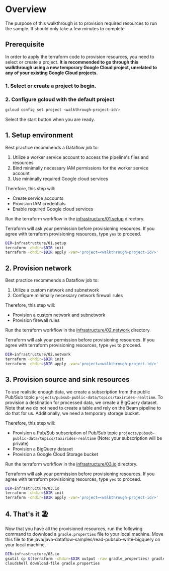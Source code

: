 # Overview

The purpose of this walkthrough is to provision required resources to run the sample.  It should only take a few
minutes to complete.

## Prerequisite

In order to apply the terraform code to provision resources, you need to select or create a project.
**It is recommended to go through this walkthrough using a new temporary Google Cloud project, unrelated to any of your
existing Google Cloud projects.**

### 1. Select or create a project to begin.

<walkthrough-project-setup></walkthrough-project-setup>

### 2. Configure gcloud with the default project

```sh
gcloud config set project <walkthrough-project-id/>
```

Select the start button when you are ready.

## 1. Setup environment

Best practice recommends a Dataflow job to:
1) Utilize a worker service account to access the pipeline's files and resources
2) Bind minimally necessary IAM permissions for the worker service account
3) Use minimally required Google cloud services

Therefore, this step will:

- Create service accounts
- Provision IAM credentials
- Enable required Google cloud services

Run the terraform workflow in
the [infrastructure/01.setup](infrastructure/01.setup) directory.

Terraform will ask your permission before provisioning resources.
If you agree with terraform provisioning resources,
type `yes` to proceed.

```sh
DIR=infrastructure/01.setup
terraform -chdir=$DIR init
terraform -chdir=$DIR apply -var='project=<walkthrough-project-id/>'
```

## 2. Provision network

Best practice recommends a Dataflow job to:
1. Utilize a custom network and subnetwork
2. Configure minimally necessary network firewall rules

Therefore, this step will:

- Provision a custom network and subnetwork
- Provision firewall rules

Run the terraform workflow in
the [infrastructure/02.network](infrastructure/02.network) directory.

Terraform will ask your permission before provisioning resources.
If you agree with terraform provisioning resources,
type `yes` to proceed.

```sh
DIR=infrastructure/02.network
terraform -chdir=$DIR init
terraform -chdir=$DIR apply -var='project=<walkthrough-project-id/>'
```

## 3. Provision source and sink resources

To use realistic enough data, we create a subscription from the public Pub/Sub topic
`projects/pubsub-public-data/topics/taxirides-realtime`.  To provision a destination for processed data, we
create a BigQuery dataset.  Note that we do not need to create a table and rely on the Beam pipeline to do that
for us.  Additionally, we need a temporary storage bucket.

Therefore, this step will:
- Provision a Pub/Sub subscription of Pub/Sub topic `projects/pubsub-public-data/topics/taxirides-realtime` (Note:
your subscription will be private)
- Provision a BigQuery dataset
- Provision a Google Cloud Storage bucket

Run the terraform workflow in
the [infrastructure/03.io](infrastructure/03.io) directory.

Terraform will ask your permission before provisioning resources.
If you agree with terraform provisioning resources,
type `yes` to proceed.

```sh
DIR=infrastructure/03.io
terraform -chdir=$DIR init
terraform -chdir=$DIR apply -var='project=<walkthrough-project-id/>'
```

## 4. That's it 🏖️

Now that you have all the provisioned resources, run the following command
to download a `gradle.properties` file to your local machine.
Move this file to the java/java-dataflow-samples/read-pubsub-write-bigquery
on your local machine.

```sh
DIR=infrastructure/03.io
gsutil cp $(terraform -chdir=$DIR output -raw gradle_properties) gradle.properties
cloudshell download-file gradle.properties
```
